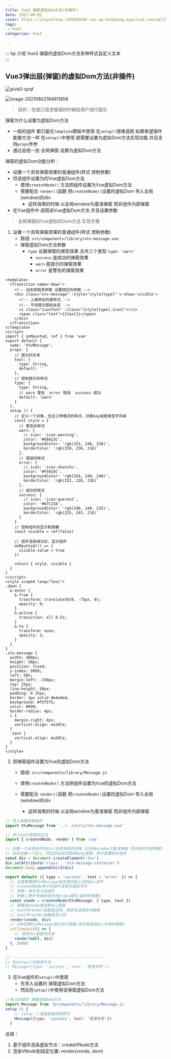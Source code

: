 ```yaml
---
title: Vue3 弹窗虚拟Dom方法(非插件)
date: 2021-08-02
cover: https://jinyanlong-1305883696.cos.ap-hongkong.myqcloud.com/wallhaven-q23ypl.jpg
tags:
 - Vue3
categories: Vue3

---
```


::: tip 介绍
Vue3 弹窗的虚拟Dom方法多种样式自定义文本<br>
:::

<!-- more -->

## Vue3弹出层(弹窗)的虚拟Dom方法(非插件)

![pivk0-zjrqf](https://jinyanlong-1305883696.cos.ap-hongkong.myqcloud.com/pivk0-zjrqf.gif)

![image-20210802194911856](https://jinyanlong-1305883696.cos.ap-hongkong.myqcloud.com/image-20210802194911856.png)

> 目的：在接口请求报错的时候给用户进行提示

弹窗为什么设置为虚拟Dom方法

* 一般的组件 都只能在`template`模板中使用 在`setup()`很难调用 如果希望插件能像方法一样 在`setup()`中使用 就需要设置为虚拟Dom方法实现功能 并且支持`props`传参
* 通过会把一些 全局弹窗 设置为虚拟Dom方法

弹窗的虚拟Dom功能分析：

- 设置一个具有弹窗效果的普通组件(样式 控制参数)
- 将该组件设置为的Vue虚拟Dom方法
  - 使用`createVNode()` 方法把组件设置为Vue虚拟Dom方法
  - 需要配合 `render()`函数 把`createVNode()`设置的虚拟Dom 导入全局(window)的div 
    - 这样调用的时候 以全局window为基准弹窗 而非组件内部弹窗
- 在Vue组件中 调用该Vue虚拟Dom方法 并且设置参数

> 全局弹窗的Vue虚拟的Dom方法 实现步骤

1. 设置一个具有弹窗效果的普通组件(样式 控制参数)
   * 路径: `src/components/library/xtx-message.vue`
   * 弹窗虚拟Dom方法参数
     * `type` 设置弹窗的类型效果 总共三个类型 `type: 'warn'`
       * `success` 是成功的弹窗效果
       * `warn` 是提示的弹窗效果
       * `error` 是警告的弹窗效果

```vue
<template>
  <Transition name='down'>
    <!-- 动态获取其参数 设置相应的参数 -->
    <div class="xtx-message" :style="style[type]" v-show='visible'>
      <!-- 上面绑定的是样式 -->
      <!-- 不同提示图标会变 -->
      <i class="iconfont" :class="[style[type].icon]"></i>
      <span class="text">{{text}}</span>
    </div>
  </Transition>
</template>
<script>
import { onMounted, ref } from 'vue'
export default {
  name: 'XtxMessage',
  props: {
    // 提示的文本
    text: {
      type: String,
      default: ''
    },
    // 控制提示的样式
    type: {
      type: String,
      // warn 警告  error 错误  success 成功
      default: 'warn'
    }
  },
  setup () {
    // 定义一个对象，包含三种情况的样式，对象key就是类型字符串
    const style = {
      // 警告的样式
      warn: {
        // icon: 'icon-warning',
        color: '#E6A23C',
        backgroundColor: 'rgb(253, 246, 236)',
        borderColor: 'rgb(250, 236, 216)'
      },
      // 错误的样式
      error: {
        // icon: 'icon-shanchu',
        color: '#F56C6C',
        backgroundColor: 'rgb(254, 240, 240)',
        borderColor: 'rgb(253, 226, 226)'
      },
      // 成功的样式
      success: {
        // icon: 'icon-queren2',
        color: '#67C23A',
        backgroundColor: 'rgb(240, 249, 235)',
        borderColor: 'rgb(225, 243, 216)'
      }
    }
    // 控制组件的显示和隐藏
    const visible = ref(false)

    // 组件渲染成功后，显示组件
    onMounted(() => {
      visible.value = true
    })

    return { style, visible }
  }
}
</script>
<style scoped lang="less">
.down {
  &-enter {
    &-from {
      transform: translate3d(0, -75px, 0);
      opacity: 0;
    }
    &-active {
      transition: all 0.5s;
    }
    &-to {
      transform: none;
      opacity: 1;
    }
  }
}
.xtx-message {
  width: 300px;
  height: 50px;
  position: fixed;
  z-index: 9999;
  left: 50%;
  margin-left: -150px;
  top: 25px;
  line-height: 50px;
  padding: 0 25px;
  border: 1px solid #e4e4e4;
  background: #f5f5f5;
  color: #999;
  border-radius: 4px;
  i {
    margin-right: 4px;
    vertical-align: middle;
  }
  .text {
    vertical-align: middle;
  }
}
</style>

```

2. 把弹窗组件设置为Vue的虚拟Dom方法

   * 路径: `src/components/library/Message.js`

   * 使用`createVNode()` 方法把组件设置为Vue的虚拟Dom方法
   * 需要配合 `render()`函数 把`createVNode()`设置的虚拟Dom 导入全局(window)的div 
     * 这样调用的时候 以全局window为基准弹窗 而非组件内部弹窗

```js
// 导入弹窗效果插件
import XtxMessage from '../../utils/xtx-message.vue'

// 导入Vue3使用的方法
import { createVNode, render } from 'vue'

// 创建一个全局组件的div(这样调用的时候 以全局window为基准弹窗 而非组件内部弹窗)
// 动态创建一个div，然后添加到页面的body里面，用于放置提示组件
const div = document.createElement('div')
div.setAttribute('class', 'xtx-message-container')
document.body.appendChild(div)

export default ({ type = 'success', text = 'error' }) => {
  // 这里需要把XtxMessage组件填充到上述的div当中
  // createVNode用于将组件渲染为虚拟节点
  // 参数一表示导入的组件
  // 参数二表示传递给组件的props属性(插件的参数)
  const vnode = createVNode(XtxMessage, { type, text })
  // 需要把vnode填充到div里面
  // Vue2中render函数是选项，用来生成组件的模板
  // Vue3中render函数是导入的
  render(vnode, div)
  // 3秒后把XtxMessage组件进行隐藏(其实就是把div中组件销毁)
  setTimeout(() => {
    // 清空div里面的内容
    render(null, div)
  }, 3000)
}

// -----------------------------------------
// 在setup()中使用方法
// Message({type: 'success', text: '登录失败'})

```

3. 在Vue组件的`setup()`中使用
   * 先导入设置的 弹窗虚拟Dom方法
   * 然后在`setup()`中使用该弹窗虚拟Dom方法

```js
//导入封装的 弹窗虚拟Dom方法
import Message from '@/components/library/Message.js'
setup () {
  	// setup ()里面直接调用即可
  	Message({type: 'success', text: '登录失败'})
  }
```

总结：

1. 基于组件渲染虚拟节点：createVNode方法
2. 渲染VNode到指定位置:  render(vnode, dom)

